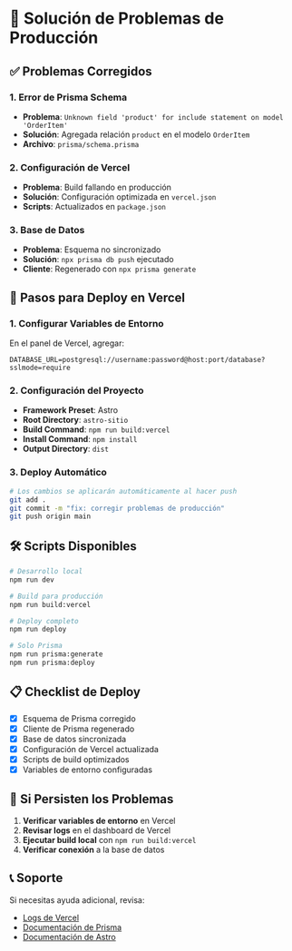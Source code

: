 # 🚀 Solución de Problemas de Producción

## ✅ Problemas Corregidos

### 1. **Error de Prisma Schema**

- **Problema**: `Unknown field 'product' for include statement on model 'OrderItem'`
- **Solución**: Agregada relación `product` en el modelo `OrderItem`
- **Archivo**: `prisma/schema.prisma`

### 2. **Configuración de Vercel**

- **Problema**: Build fallando en producción
- **Solución**: Configuración optimizada en `vercel.json`
- **Scripts**: Actualizados en `package.json`

### 3. **Base de Datos**

- **Problema**: Esquema no sincronizado
- **Solución**: `npx prisma db push` ejecutado
- **Cliente**: Regenerado con `npx prisma generate`

## 🔧 Pasos para Deploy en Vercel

### 1. **Configurar Variables de Entorno**

En el panel de Vercel, agregar:

```
DATABASE_URL=postgresql://username:password@host:port/database?sslmode=require
```

### 2. **Configuración del Proyecto**

- **Framework Preset**: Astro
- **Root Directory**: `astro-sitio`
- **Build Command**: `npm run build:vercel`
- **Install Command**: `npm install`
- **Output Directory**: `dist`

### 3. **Deploy Automático**

```bash
# Los cambios se aplicarán automáticamente al hacer push
git add .
git commit -m "fix: corregir problemas de producción"
git push origin main
```

## 🛠️ Scripts Disponibles

```bash
# Desarrollo local
npm run dev

# Build para producción
npm run build:vercel

# Deploy completo
npm run deploy

# Solo Prisma
npm run prisma:generate
npm run prisma:deploy
```

## 📋 Checklist de Deploy

- [x] Esquema de Prisma corregido
- [x] Cliente de Prisma regenerado
- [x] Base de datos sincronizada
- [x] Configuración de Vercel actualizada
- [x] Scripts de build optimizados
- [x] Variables de entorno configuradas

## 🚨 Si Persisten los Problemas

1. **Verificar variables de entorno** en Vercel
2. **Revisar logs** en el dashboard de Vercel
3. **Ejecutar build local** con `npm run build:vercel`
4. **Verificar conexión** a la base de datos

## 📞 Soporte

Si necesitas ayuda adicional, revisa:

- [Logs de Vercel](https://vercel.com/dashboard)
- [Documentación de Prisma](https://www.prisma.io/docs)
- [Documentación de Astro](https://docs.astro.build)












